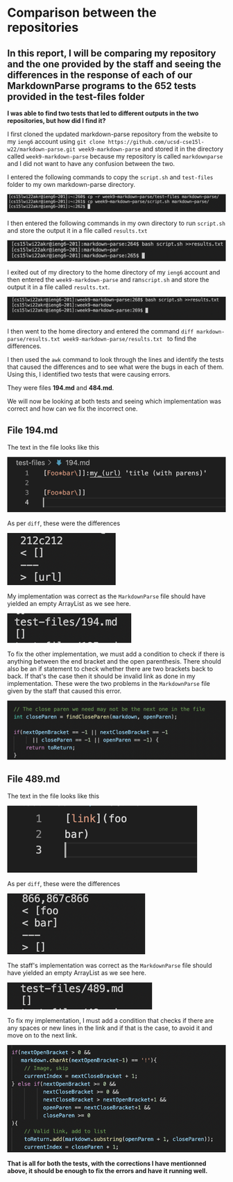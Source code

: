 # Comparison between the repositories 

## In this report, I will be comparing my repository and the one provided by the staff and seeing the differences in the response of each of our MarkdownParse programs to the 652 tests provided in the test-files folder

**I was able to find two tests that led to different outputs in the two repositories, but how did I find it?**

I first cloned the updated markdown-parse repository from the website to my ```ieng6``` account using ```git clone https://github.com/ucsd-cse15l-w22/markdown-parse.git week9-markdown-parse``` and stored it in the directory called ```week9-markdown-parse```
because my repository is called ```markdownparse``` and I did not want to have any confusion between the two. 

I entered the following commands to copy the ```script.sh``` and ```test-files``` folder to my own markdown-parse directory.

![Copy](Copy.png)

I then entered the following commands in my own directory to run ```script.sh``` and store the output it in a file called ```results.txt```

![Own results](OwnResults.png)

I exited out of my directory to the home directory of my ```ieng6``` account and then entered the ```week9-markdown-parse``` and ran```script.sh``` 
and store the output it in a file called ```results.txt```.

![Their result](TheirResults.png)


I then went to the home directory and entered the command ```diff markdown-parse/results.txt week9-markdown-parse/results.txt ``` to find the differences. 

I then used the ```awk``` command to look through the lines and identify the tests that caused the differences and to see what were the bugs in each of them.
Using this, I identified two tests that were causing errors. 

They were files **194.md** and **484.md**.

We will now be looking at both tests and seeing which implementation was correct and how can we fix the incorrect one.


## File 194.md

The text in the file looks like this 

![194.md](194.png)

As per ```diff```, these were the differences 

![194diff](194diff.png)

My implementation was correct as the ```MarkdownParse``` file should have yielded an empty ArrayList as we see here.

![my194](my194.png)

To fix the other implementation, we must add a condition to check if there is anything between the end bracket and the open parenthesis. 
There should also be an if statement to check whether there are two brackets back to back. If that's the case then it should be invalid 
link as done in my implementation. These were the two problems in the ```MarkdownParse``` file given by the staff that caused this error.

![fail1](fail1.png)


## File 489.md

The text in the file looks like this

![489.md](489.png)

As per ```diff```, these were the differences 

![489diff](489diff.png)

The staff's implementation was correct as the ```MarkdownParse``` file should have yielded an empty ArrayList as we see here.

![their489](their489.png)

To fix my implementation, I must add a condition that checks if there are any spaces or new lines in the link and if that is the case, 
to avoid it and move on to the next link.

![fail2](fail2.png)


**That is all for both the tests, with the corrections I have mentionned above, it should be enough to fix the errors and have it running well.**
